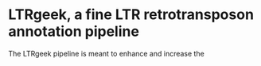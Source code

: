 # LTRgeek, a fine LTR retrotransposon annotation pipeline

The LTRgeek pipeline is meant to enhance and increase the 